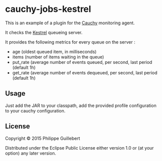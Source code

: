 # cauchy-jobs-kestrel

This is an example of a plugin for the [Cauchy](https://github.com/pguillebert/cauchy)
monitoring agent.

It checks the [Kestrel](http://twitter.github.io/kestrel/) queueing server.

It provides the following metrics for every queue on the server :

* age (oldest queued item, in milliseconds)
* items (number of items waiting in the queue)
* put_rate (average number of events queued, per second, last period (default 1h)
* get_rate (average number of events dequeued, per second, last period (default 1h)

## Usage

Just add the JAR to your classpath, add the provided profile configuration
to your cauchy configuration.

## License

Copyright © 2015 Philippe Guillebert

Distributed under the Eclipse Public License either version 1.0 or (at
your option) any later version.
